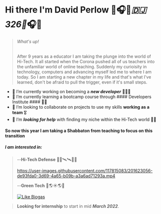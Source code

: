 # Hi there I'm David Perlow 👋🎧🎼***🇩🇯 326**🎼*🎧👋
> ###### What's up! 
> After 9 years as a educator I am taking the plunge into the world of Hi-Tech. It all started when the Corona pushed all of us teachers into the unfamiliar world of online teaching. Suddenly my curioisity in technology, computers and advancing myself led me to where I am today. So I am starting a new chapter in my life and that's what I've learned, don't be afraid to pull the trigger, even if it's small steps. 


- 🔭 I’m currently working on becoming a ***new developer*** 👨🏻‍💻
- 🌱 I’m currently learning a bootcamp course through #### Developers Institute #### 🧑‍💻
- 👯 I’m looking to collaborate on projects to use my skills **working as a team** 🎖️
- 🤔 I’m ***looking for help*** with finding my niche within the Hi-Tech world 🤝🏽

#### So now this year I am taking a Shabbaton from teaching to focus on this transition

  
##### I am interested in: 

>--**Hi-Tech Defense** 📡🚀🛰🛰🚀📡
>
>https://user-images.githubusercontent.com/117815083/201623056-de93fda0-3d69-4a65-b09b-a3a6ad71293a.mp4
>
>--**Green Tech** 🔋🌎☀️🌎🔋
>
>[![Like Biogas](https://theaustincommon.com/wp-content/uploads/2018/02/Screen-Shot-2018-02-14-at-1.25.23-PM.png)](https://www.youtube.com/watch?v=7FjRkk2ade0)

>**Looking for internship** to start in mid ***March 2022***.



<!--
**CodedavidperloW/CodedavidperloW** is a ✨ _special_ ✨ repository because its `README.md` (this file) ap

https://user-images.githubusercontent.com/117815083/201622792-3605b941-4e9b-49ae-95fc-00471253cc36.mp4

pears on your GitHub profile.

Here are some ideas to get you started:

- 🔭 I’m currently working on becoming a new developer
- 🌱 I’m currently learning ...
- 👯 I’m looking to collaborate on ...
- 🤔 I’m looking for help with ...
- 💬 Ask me about ...
- 📫 How to reach me: ...
- 😄 Pronouns: ...
- ⚡ Fun fact: ...
-->
